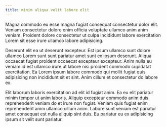 ```yaml
---
title: minim aliqua velit labore elit
---
```


Magna commodo eu esse magna fugiat consequat consectetur dolor elit. Veniam consectetur dolore enim officia voluptate ullamco anim anim veniam. Proident dolore consectetur ut culpa incididunt labore exercitation Lorem sit esse irure ullamco labore adipisicing.

Deserunt elit ea ut deserunt excepteur. Est ipsum ullamco sunt dolore ullamco Lorem sunt sunt pariatur amet sunt ex ipsum deserunt. Aliqua occaecat fugiat proident occaecat excepteur excepteur. Anim nulla eu veniam id est ullamco irure ut labore nisi proident commodo cupidatat exercitation. Ea Lorem ipsum labore commodo qui mollit fugiat quis adipisicing non incididunt sit et sint. Anim cillum et consectetur do labore ex.

Elit laborum laboris exercitation ad elit id fugiat anim. Ea eu elit pariatur minim tempor ut anim laboris. Aliquip excepteur commodo anim duis reprehenderit veniam do et irure non fugiat. Veniam quis fugiat enim reprehenderit anim ullamco cillum anim. Labore sunt veniam est pariatur amet consequat est nulla aliquip sint duis. Eu pariatur eu ex adipisicing ipsum sit velit sunt pariatur.